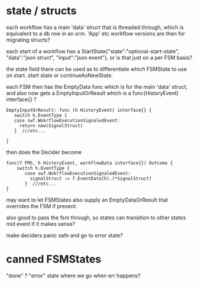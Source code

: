 # state / structs

each workflow has a main 'data' struct that is threaded through, which is equivalent to a db row in an orm. 'App' etc
workflow versions are then for migrating structs?

each start of a workflow has a StartState{"state":"optional-start-state", "data":"json struct", "input":"json event"}, or is that just on a per FSM basis?

the state field there can be used as to differentiate which FSMState to use on start. start state or continueAsNewState.

each FSM then has the EmptyData func which is for the main 'data' struct, and also now gets a EmptyInputOrResult which is
a func(HistoryEvent) interface{} ?

```
EmptyInputOrResult: func (h HistoryEvent) interface{} {
   switch h.EventType {
   case swf.WokrflowExecutionSignaledEvent:
     return new(SignalStruct)
   }  ///etc...

}
```

then does the Decider become

```
func(f FMS, h HistoryEvent, workflowData interface{}) Outcome {
    switch h.EventType {
       case swf.WokrflowExecutionSignaledEvent:
         signalStruct := f.EventData(h).(*SignalStruct)
       }  ///etc...
}
```

may want to let FSMStates also supply an EmptyDataOrResult that overrides the FSM if present.

also good to pass the fsm through, so states can transition to other states mid event if it makes sense?

make deciders panic safe and go to error state?


# canned FSMStates

"done" ?
"error" state where we go when err happens?